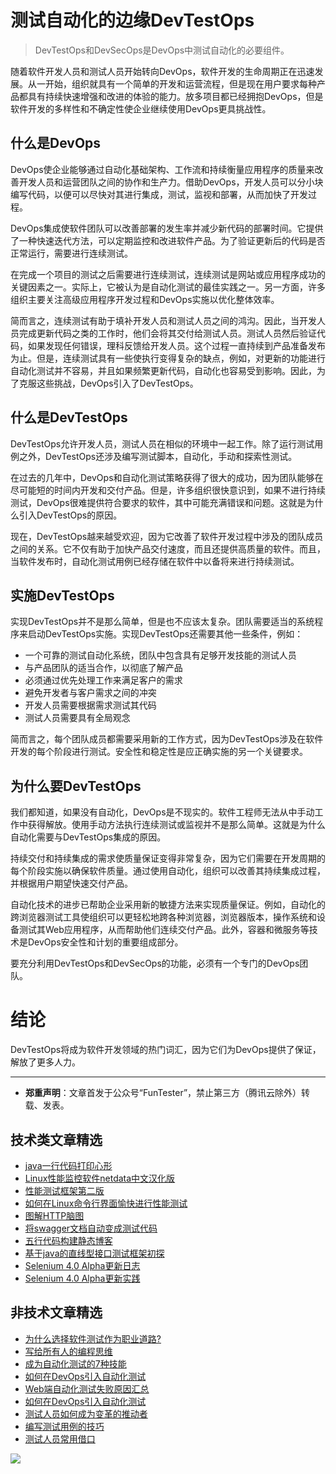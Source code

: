 # 测试自动化的边缘DevTestOps



> DevTestOps和DevSecOps是DevOps中测试自动化的必要组件。

随着软件开发人员和测试人员开始转向DevOps，软件开发的生命周期正在迅速发展。从一开始，组织就具有一个简单的开发和运营流程，但是现在用户要求每种产品都具有持续快速增强和改进的体验的能力。放多项目都已经拥抱DevOps，但是软件开发的多样性和不确定性使企业继续使用DevOps更具挑战性。

## 什么是DevOps

DevOps使企业能够通过自动化基础架构、工作流和持续衡量应用程序的质量来改善开发人员和运营团队之间的协作和生产力。借助DevOps，开发人员可以分小块编写代码，以便可以尽快对其进行集成，测试，监视和部署，从而加快了开发过程。

DevOps集成使软件团队可以改善部署的发生率并减少新代码的部署时间。它提供了一种快速迭代方法，可以定期监控和改进软件产品。为了验证更新后的代码是否正常运行，需要进行连续测试。

在完成一个项目的测试之后需要进行连续测试，连续测试是网站或应用程序成功的关键因素之一。实际上，它被认为是自动化测试的最佳实践之一。另一方面，许多组织主要关注高级应用程序开发过程和DevOps实施以优化整体效率。

简而言之，连续测试有助于填补开发人员和测试人员之间的鸿沟。因此，当开发人员完成更新代码之类的工作时，他们会将其交付给测试人员。测试人员然后验证代码，如果发现任何错误，理科反馈给开发人员。这个过程一直持续到产品准备发布为止。但是，连续测试具有一些使执行变得复杂的缺点，例如，对更新的功能进行自动化测试并不容易，并且如果频繁更新代码，自动化也容易受到影响。因此，为了克服这些挑战，DevOps引入了DevTestOps。

## 什么是DevTestOps

DevTestOps允许开发人员，测试人员在相似的环境中一起工作。除了运行测试用例之外，DevTestOps还涉及编写测试脚本，自动化，手动和探索性测试。

在过去的几年中，DevOps和自动化测试策略获得了很大的成功，因为团队能够在尽可能短的时间内开发和交付产品。但是，许多组织很快意识到，如果不进行持续测试，DevOps很难提供符合要求的软件，其中可能充满错误和问题。这就是为什么引入DevTestOps的原因。

现在，DevTestOps越来越受欢迎，因为它改善了软件开发过程中涉及的团队成员之间的关系。它不仅有助于加快产品交付速度，而且还提供高质量的软件。而且，当软件发布时，自动化测试用例已经存储在软件中以备将来进行持续测试。

## 实施DevTestOps

实现DevTestOps并不是那么简单，但是也不应该太复杂。团队需要适当的系统程序来启动DevTestOps实施。实现DevTestOps还需要其他一些条件，例如：

* 一个可靠的测试自动化系统，团队中包含具有足够开发技能的测试人员
* 与产品团队的适当合作，以彻底了解产品
* 必须通过优先处理工作来满足客户的需求
* 避免开发者与客户需求之间的冲突
* 开发人员需要根据需求测试其代码
* 测试人员需要具有全局观念

简而言之，每个团队成员都需要采用新的工作方式，因为DevTestOps涉及在软件开发的每个阶段进行测试。安全性和稳定性是应正确实施的另一个关键要求。

## 为什么要DevTestOps

我们都知道，如果没有自动化，DevOps是不现实的。软件工程师无法从中手动工作中获得解放。使用手动方法执行连续测试或监视并不是那么简单。这就是为什么自动化需要与DevTestOps集成的原因。

持续交付和持续集成的需求使质量保证变得非常复杂，因为它们需要在开发周期的每个阶段实施以确保软件质量。通过使用自动化，组织可以改善其持续集成过程，并根据用户期望快速交付产品。

自动化技术的进步已帮助企业采用新的敏捷方法来实现质量保证。例如，自动化的跨浏览器测试工具使组织可以更轻松地跨各种浏览器，浏览器版本，操作系统和设备测试其Web应用程序，从而帮助他们连续交付产品。此外，容器和微服务等技术是DevOps安全性和计划的重要组成部分。

要充分利用DevTestOps和DevSecOps的功能，必须有一个专门的DevOps团队。 

# 结论
DevTestOps将成为软件开发领域的热门词汇，因为它们为DevOps提供了保证，解放了更多人力。

---
* **郑重声明**：文章首发于公众号“FunTester”，禁止第三方（腾讯云除外）转载、发表。

## 技术类文章精选

- [java一行代码打印心形](https://mp.weixin.qq.com/s/QPSryoSbViVURpSa9QXtpg)
- [Linux性能监控软件netdata中文汉化版](https://mp.weixin.qq.com/s/fdXtK-5WwKnxjLZdyg6-nA)
- [性能测试框架第二版](https://mp.weixin.qq.com/s/JPyGQ2DRC6EVBmZkxAoVWA)
- [如何在Linux命令行界面愉快进行性能测试](https://mp.weixin.qq.com/s/fwGqBe1SpA2V0lPfAOd04Q)
- [图解HTTP脑图](https://mp.weixin.qq.com/s/100Vm8FVEuXs0x6rDGTipw)
- [将swagger文档自动变成测试代码](https://mp.weixin.qq.com/s/SY8mVenj0zMe5b47GS9VSQ)
- [五行代码构建静态博客](https://mp.weixin.qq.com/s/hZnimJOg5OqxRSDyFvuiiQ)
- [基于java的直线型接口测试框架初探](https://mp.weixin.qq.com/s/xhg4exdb1G18-nG5E7exkQ)
- [Selenium 4.0 Alpha更新日志](https://mp.weixin.qq.com/s/tU7sm-pcbpRNwDU9D3OVTQ)
- [Selenium 4.0 Alpha更新实践](https://mp.weixin.qq.com/s/yT9wpO5o5aWBUus494TIHw)

## 非技术文章精选

- [为什么选择软件测试作为职业道路?](https://mp.weixin.qq.com/s/o83wYvFUvy17kBPLDO609A)
- [写给所有人的编程思维](https://mp.weixin.qq.com/s/Oj33UCnYfbUgzsBzEm2GPQ)
- [成为自动化测试的7种技能](https://mp.weixin.qq.com/s/e-HAGMO0JLR7VBBWLvk0dQ)
- [如何在DevOps引入自动化测试](https://mp.weixin.qq.com/s/MclK3VvMN1dsiXXJO8g7ig)
- [Web端自动化测试失败原因汇总](https://mp.weixin.qq.com/s/qzFth-Q9e8MTms1M8L5TyA)
- [如何在DevOps引入自动化测试](https://mp.weixin.qq.com/s/MclK3VvMN1dsiXXJO8g7ig)
- [测试人员如何成为变革的推动者](https://mp.weixin.qq.com/s/0nTZHBOuKG0rewKAeyIqwA)
- [编写测试用例的技巧](https://mp.weixin.qq.com/s/zZAh_XXXGOyhlm6ebzs06Q)
- [测试人员常用借口](https://mp.weixin.qq.com/s/0k_Ciud2sOpRb5PPiVzECw)


![](https://mmbiz.qpic.cn/mmbiz_jpg/13eN86FKXzCMW6WN4Wch71qNtGQvxLRSGejZpr37OWa7CDYg5e4ZeanaGWuBgRAX3jicJNIhcyyZPXbKByXcl7w/640?wx_fmt=jpeg&tp=webp&wxfrom=5&wx_lazy=1&wx_co=1)